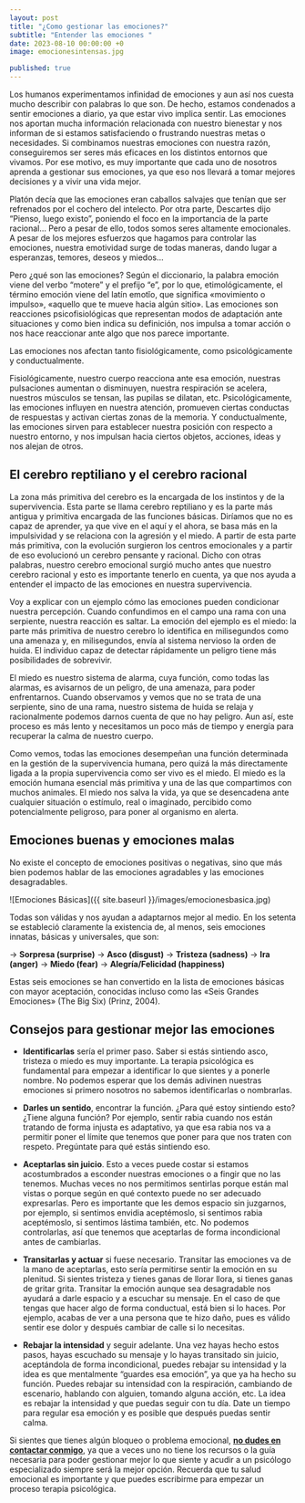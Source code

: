 ```yaml
---
layout: post
title: "¿Como gestionar las emociones?"
subtitle: "Entender las emociones "
date: 2023-08-10 00:00:00 +0
image: emocionesintensas.jpg

published: true
---
```


Los humanos experimentamos infinidad de emociones y aun así nos cuesta mucho describir con palabras lo que son. De hecho, estamos condenados a sentir emociones a diario, ya que estar vivo implica sentir.  Las emociones nos aportan mucha información relacionada con nuestro bienestar y nos informan de si estamos satisfaciendo o frustrando nuestras metas o necesidades. Si combinamos nuestras emociones con nuestra razón, conseguiremos ser seres más eficaces en los distintos entornos que vivamos. Por ese motivo, es muy importante que cada uno de nosotros aprenda a gestionar sus emociones, ya que eso nos llevará a tomar mejores decisiones y a vivir una vida mejor. 


<!-- more -->


Platón decía que las emociones eran caballos salvajes que tenían que ser refrenados por el cochero del intelecto. Por otra parte, Descartes dijo “Pienso, luego existo”, poniendo el foco en la importancia de la parte racional… Pero a pesar de ello, todos somos seres altamente emocionales. A pesar de los mejores esfuerzos que hagamos para controlar las emociones, nuestra emotividad surge de todas maneras, dando lugar a esperanzas, temores, deseos y miedos…

Pero ¿qué son las emociones? Según el diccionario, la palabra emoción viene del verbo “motere” y el prefijo “e”, por lo que, etimológicamente, el término emoción viene del latín emotĭo, que significa «movimiento o impulso», «aquello que te mueve hacia algún sitio». Las emociones son reacciones psicofisiológicas que representan modos de adaptación ante situaciones y como bien indica su definición, nos impulsa a tomar acción o nos hace reaccionar ante algo que nos parece importante.

Las emociones nos afectan tanto fisiológicamente, como psicológicamente y conductualmente. 

Fisiológicamente, nuestro cuerpo reacciona ante esa emoción, nuestras pulsaciones aumentan o disminuyen, nuestra respiración se acelera, nuestros músculos se tensan, las pupilas se dilatan, etc. Psicológicamente, las emociones influyen en nuestra atención, promueven ciertas conductas de respuestas y activan ciertas zonas de la memoria. Y conductualmente, las emociones sirven para establecer nuestra posición con respecto a nuestro entorno, y nos impulsan hacia ciertos objetos, acciones, ideas y nos alejan de otros. 

## El cerebro reptiliano y el cerebro racional

La zona más primitiva del cerebro es la encargada de los instintos y de la supervivencia. Esta parte se llama cerebro reptiliano y es la parte más antigua y primitiva encargada de las funciones básicas. Diríamos que no es capaz de aprender, ya que vive en el aquí y el ahora, se basa más en la impulsividad y se relaciona con la agresión y el miedo. A partir de esta parte más primitiva, con la evolución surgieron los centros emocionales y a partir de eso evolucionó un cerebro pensante y racional. Dicho con otras palabras, nuestro cerebro emocional surgió mucho antes que nuestro cerebro racional y esto es importante tenerlo en cuenta, ya que nos ayuda a entender el impacto de las emociones en nuestra supervivencia.

Voy a explicar con un ejemplo cómo las emociones pueden condicionar nuestra percepción. Cuando confundimos en el campo una rama con una serpiente, nuestra reacción es saltar. La emoción del ejemplo es el miedo: la parte más primitiva de nuestro cerebro lo identifica en milisegundos como una amenaza y, en milisegundos, envía al sistema nervioso la orden de huida. El individuo capaz de detectar rápidamente un peligro tiene más posibilidades de sobrevivir. 

El miedo es nuestro sistema de alarma, cuya función, como todas las alarmas, es avisarnos de un peligro, de una amenaza, para poder enfrentarnos. Cuando observamos y vemos que no se trata de una serpiente, sino de una rama, nuestro sistema de huida se relaja y racionalmente podemos darnos cuenta de que no hay peligro. Aun así, este proceso es más lento y necesitamos un poco más de tiempo y energía para recuperar la calma de nuestro cuerpo.

Como vemos, todas las emociones desempeñan una función determinada en la gestión de la supervivencia humana, pero quizá la más directamente ligada a la propia supervivencia como ser vivo es el miedo. El miedo es la emoción humana esencial más primitiva y una de las que compartimos con muchos animales. El miedo nos salva la vida, ya que se desencadena ante cualquier situación o estímulo, real o imaginado, percibido como potencialmente peligroso, para poner al organismo en alerta.

## Emociones buenas y emociones malas

No existe el concepto de emociones positivas o negativas, sino que más bien podemos hablar de las emociones agradables y las emociones desagradables. 

![Emociones Básicas]({{ site.baseurl }}/images/emocionesbasica.jpg)

Todas son válidas y nos ayudan a adaptarnos mejor al medio. En los setenta se estableció claramente la existencia de, al menos, seis emociones innatas, básicas y universales, que son:

→ **Sorpresa (surprise)**
→ **Asco (disgust)**
→ **Tristeza (sadness)** 
→ **Ira (anger)** 
→ **Miedo (fear)**
→ **Alegría/Felicidad (happiness)**

Estas seis emociones se han convertido en la lista de emociones básicas con mayor aceptación, conocidas incluso como las «Seis Grandes Emociones» (The Big Six) (Prinz, 2004).

## Consejos para gestionar mejor las emociones 

- **Identificarlas** sería el primer paso. Saber si estás sintiendo asco, tristeza o miedo es muy importante. La terapia psicológica es fundamental para empezar a identificar lo que sientes y a ponerle nombre. No podemos esperar que los demás adivinen nuestras emociones si primero nosotros no sabemos identificarlas o nombrarlas. 

- **Darles un sentido**, encontrar la función.  ¿Para qué estoy sintiendo esto? ¿Tiene alguna función? Por ejemplo, sentir rabia cuando nos están tratando de forma injusta es adaptativo, ya que esa rabia nos va a permitir poner el límite que tenemos que poner para que nos traten con respeto. Pregúntate para qué estás sintiendo eso.

- **Aceptarlas sin juicio**. Esto a veces puede costar si estamos acostumbrados a esconder nuestras emociones o a fingir que no las tenemos. Muchas veces no nos permitimos sentirlas porque están mal vistas o porque según en qué contexto puede no ser adecuado expresarlas. Pero es importante que les demos espacio sin juzgarnos, por ejemplo, si sentimos envidia aceptémoslo, si sentimos rabia aceptémoslo, si sentimos lástima también, etc. No podemos controlarlas, así que tenemos que aceptarlas de forma incondicional antes de cambiarlas.

- **Transitarlas y actuar** si fuese necesario. Transitar las emociones va de la mano de aceptarlas, esto sería permitirse sentir la emoción en su plenitud. Si sientes tristeza y tienes ganas de llorar llora, si tienes ganas de gritar grita. Transitar la emoción aunque sea desagradable nos ayudará a darle espacio y a escuchar su mensaje. En el caso de que tengas que hacer algo de forma conductual, está bien si lo haces. Por ejemplo, acabas de ver a una persona que te hizo daño, pues es válido sentir ese dolor y después cambiar de calle si lo necesitas.

- **Rebajar la intensidad** y seguir adelante. Una vez hayas hecho estos pasos, hayas escuchado su mensaje y lo hayas transitado sin juicio, aceptándola de forma incondicional, puedes rebajar su intensidad y la idea es que mentalmente “guardes esa emoción”, ya que ya ha hecho su función. Puedes rebajar su intensidad con la respiración, cambiando de escenario, hablando con alguien, tomando alguna acción, etc. La idea es rebajar la intensidad y que puedas seguir con tu día. Date un tiempo para regular esa emoción y es posible que después puedas sentir calma.


Si sientes que tienes algún bloqueo o problema emocional, [**no dudes en contactar conmigo**](https://www.nurialeon.com/contacto/), ya que a veces uno no tiene los recursos o la guía necesaria para poder gestionar mejor lo que siente y acudir a un psicólogo especializado siempre será la mejor opción. Recuerda que tu salud emocional es importante y que puedes escribirme para empezar un proceso terapia psicológica. 
